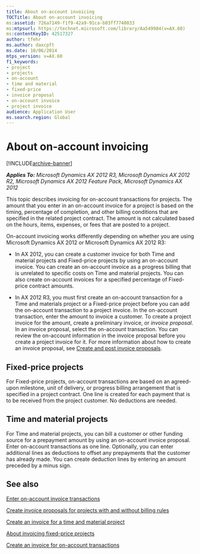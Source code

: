 ```yaml
---
title: About on-account invoicing
TOCTitle: About on-account invoicing
ms:assetid: 726a7149-f1f9-42a9-91ca-b03ff7740033
ms:mtpsurl: https://technet.microsoft.com/library/Aa549984(v=AX.60)
ms:contentKeyID: 42517327
author: tfehr
ms.author: daxcpft
ms.date: 10/06/2014
mtps_version: v=AX.60
f1_keywords:
- project
- projects
- on-account
- time and material
- fixed-price
- invoice proposal
- on-account invoice
- project invoice
audience: Application User
ms.search.region: Global
---
```


# About on-account invoicing 


[!INCLUDE[archive-banner](includes/archive-banner.md)]


_**Applies To:** Microsoft Dynamics AX 2012 R3, Microsoft Dynamics AX 2012 R2, Microsoft Dynamics AX 2012 Feature Pack, Microsoft Dynamics AX 2012_

This topic describes invoicing for on-account transactions for projects. The amount that you enter in an on-account invoice for a project is based on the timing, percentage of completion, and other billing conditions that are specified in the related project contract. The amount is not calculated based on the hours, items, expenses, or fees that are posted to a project.

On-account invoicing works differently depending on whether you are using Microsoft Dynamics AX 2012 or Microsoft Dynamics AX 2012 R3:

  - In AX 2012, you can create a customer invoice for both Time and material projects and Fixed-price projects by using an on-account invoice. You can create an on-account invoice as a progress billing that is unrelated to specific costs on Time and material projects. You can also create on-account invoices for a specified percentage of Fixed-price contract amounts.

  - In AX 2012 R3, you must first create an on-account transaction for a Time and materials project or a Fixed-price project before you can add the on-account transaction to a project invoice. In the on-account transaction, enter the amount to invoice a customer. To create a project invoice for the amount, create a preliminary invoice, or *invoice proposal*. In an invoice proposal, select the on-account transaction. You can review the on-account information in the invoice proposal before you create a project invoice for it. For more information about how to create an invoice proposal, see [Create and post invoice proposals](create-and-post-invoice-proposals.md).

## Fixed-price projects

For Fixed-price projects, on-account transactions are based on an agreed-upon milestone, unit of delivery, or progress billing arrangement that is specified in a project contract. One line is created for each payment that is to be received from the project customer. No deductions are needed.

## Time and material projects

For Time and material projects, you can bill a customer or other funding source for a prepayment amount by using an on-account invoice proposal. Enter on-account transactions as one line. Optionally, you can enter additional lines as deductions to offset any prepayments that the customer has already made. You can create deduction lines by entering an amount preceded by a minus sign.

## See also

[Enter on-account invoice transactions](enter-on-account-invoice-transactions.md)

[Create invoice proposals for projects with and without billing rules](create-invoice-proposals-for-projects-with-and-without-billing-rules.md)

[Create an invoice for a time and material project](create-an-invoice-for-a-time-and-material-project.md)

[About invoicing fixed-price projects](about-invoicing-fixed-price-projects.md)

[Create an invoice for on-account transactions](create-an-invoice-for-on-account-transactions.md)

  



